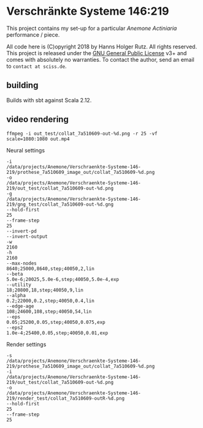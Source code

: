 # Verschränkte Systeme 146:219

This project contains my set-up for a particular _Anemone Actiniaria_ performance / piece.

All code here
is (C)opyright 2018 by Hanns Holger Rutz. All rights reserved. This project is released under the
[GNU General Public License](http://github.com/Sciss/AnemoneActiniaria/blob/master/LICENSE) v3+ and comes with absolutely no warranties.
To contact the author, send an email to `contact at sciss.de`.

## building

Builds with sbt against Scala 2.12.

## video rendering

    ffmpeg -i out_test/collat_7a510609-out-%d.png -r 25 -vf scale=1080:1080 out.mp4

Neural settings

    -i
    /data/projects/Anemone/Verschraenkte-Systeme-146-219/prothese_7a510609_image_out/collat_7a510609-%d.png
    -o
    /data/projects/Anemone/Verschraenkte-Systeme-146-219/out_test/collat_7a510609-out-%d.png
    -g
    /data/projects/Anemone/Verschraenkte-Systeme-146-219/gng_test/collat_7a510609-out-%d.gng
    --hold-first
    25
    --frame-step
    25
    --invert-pd
    --invert-output
    -w
    2160
    -h
    2160
    --max-nodes
    8640;25000,8640,step;40050,2,lin
    --beta
    5.0e-6;20025,5.0e-6,step;40050,5.0e-4,exp
    --utility
    18;20800,18,step;40050,9,lin
    --alpha
    0.2;22000,0.2,step;40050,0.4,lin
    --edge-age
    108;24600,108,step;40050,54,lin
    --eps
    0.05;25200,0.05,step;40050,0.075,exp
    --eps2
    1.0e-4;25400,0.05,step;40050,0.01,exp

Render settings

    -s
    /data/projects/Anemone/Verschraenkte-Systeme-146-219/prothese_7a510609_image_out/collat_7a510609-%d.png
    -i
    /data/projects/Anemone/Verschraenkte-Systeme-146-219/out_test/collat_7a510609-out-%d.png
    -o
    /data/projects/Anemone/Verschraenkte-Systeme-146-219/render_test/collat_7a510609-outR-%d.png
    --hold-first
    25
    --frame-step
    25
